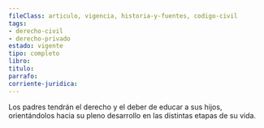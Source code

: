 ```yaml
---
fileClass: articulo, vigencia, historia-y-fuentes, codigo-civil
tags:
- derecho-civil
- derecho-privado
estado: vigente
tipo: completo
libro:
titulo:
parrafo:
corriente-juridica:
---
```

Los padres tendrán el derecho y el deber de educar a sus hijos, orientándolos hacia su pleno desarrollo en las distintas etapas de su vida.